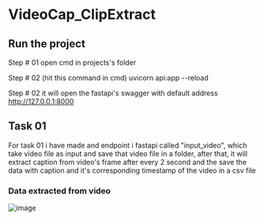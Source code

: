 # VideoCap_ClipExtract

## Run the project

Step # 01
  open cmd in projects's folder

Step # 02 (hit this command in cmd)
  uvicorn api:app --reload
  
Step # 02
  it will open the fastapi's swagger with default address http://127.0.0.1:8000

## Task 01
  For task 01 i have made and endpoint i fastapi called "input_video", which take video file as input and save that video file in a folder, after that, it will extract caption from video's frame after every 2 second and the save the data with caption and it's corresponding timestamp of the video in a csv file

### Data extracted from video

![image](https://github.com/user-attachments/assets/e20a721f-3ddc-4dc6-9991-0e692414efe3)

